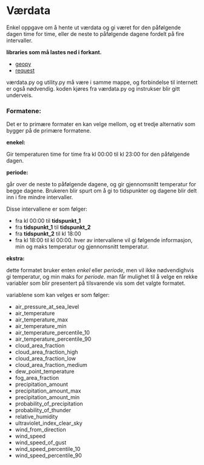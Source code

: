 # Værdata
Enkel oppgave om å hente ut værdata og gi været for den påfølgende dagen
time for time, eller de neste to påfølgende dagene fordelt på fire
intervaller. 

**libraries som må lastes ned i forkant.**
  - [geopy](https://pypi.org/project/geopy/)
  - [request](https://pypi.org/project/requests/)

værdata.py og utility.py må være i samme mappe, og forbindelse
til internett er også nødvendig. koden kjøres fra værdata.py
og instrukser blir gitt underveis. 

### Formatene:
Det er to primære formater en kan velge mellom, og et tredje alternativ som bygger på de primære formatene.

**enekel:**

Gir temperaturen time for time fra kl 00:00 til kl 23:00 for den påfølgende dagen.

**periode:**

går over de neste to påfølgende dagene, og gir gjennomsnitt temperatur for begge dagene. 
Brukeren blir spurt om å gi to tidspunkter og dagene blir delt inn i fire mindre intervaller.

Disse intervallene er som følger:
  - fra kl 00:00 til **tidspunkt_1**
  - fra **tidspunkt_1** til **tidspunkt_2**
  - fra **tidspunkt_2** til kl 18:00
  - fra kl 18:00 til kl 00:00.
hver av intervallene vil gi følgende informasjon, min og maks temperatur og gjennomsnitt temperatur.

**ekstra:**

dette formatet bruker enten *enkel* eller *periode*, men vil ikke nødvendighvis gi temperatur, og min maks for *periode*.
man får mulighet til å velge en rekke variabler som blir presentert på tilsvarende vis som det valgte formatet.

variablene som kan velges er som følger:
  - air_pressure_at_sea_level
  - air_temperature
  - air_temperature_max
  - air_temperature_min
  - air_temperature_percentile_10
  - air_temperature_percentile_90
  - cloud_area_fraction
  - cloud_area_fraction_high
  - cloud_area_fraction_low
  - cloud_area_fraction_medium
  - dew_point_temperature
  - fog_area_fraction
  - precipitation_amount
  - precipitation_amount_max
  - precipitation_amount_min
  - probability_of_precipitation
  - probability_of_thunder
  - relative_humidity
  - ultraviolet_index_clear_sky
  - wind_from_direction
  - wind_speed
  - wind_speed_of_gust
  - wind_speed_percentile_10
  - wind_speed_percentile_90


